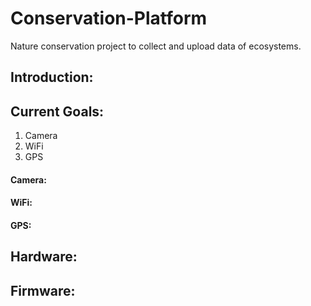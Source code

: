# Conservation-Platform

Nature conservation project to collect and upload data of ecosystems.

## **Introduction:**

## **Current Goals:**

1. Camera
2. WiFi
3. GPS

#### Camera: 

#### WiFi: 

#### GPS: 

## **Hardware:**
## **Firmware:**
